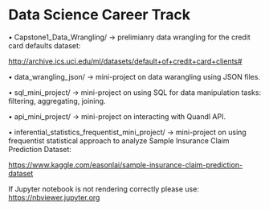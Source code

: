 # Data Science Career Track

• Capstone1_Data_Wrangling/ -> prelimianry data wrangling for the credit card defaults dataset: 

http://archive.ics.uci.edu/ml/datasets/default+of+credit+card+clients#

• data_wrangling_json/ -> mini-project on data warangling using JSON files.

• sql_mini_project/ -> mini-project on using SQL for data manipulation tasks: filtering, aggregating, joining.

• api_mini_project/ -> mini-project on interacting with Quandl API.

• inferential_statistics_frequentist_mini_project/ -> mini-project on using frequentist statistical approach to analyze Sample Insurance Claim Prediction Dataset:

https://www.kaggle.com/easonlai/sample-insurance-claim-prediction-dataset

If Jupyter notebook is not rendering correctly please use: https://nbviewer.jupyter.org

